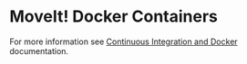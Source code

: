 # MoveIt! Docker Containers

For more information see [Continuous Integration and Docker](http://moveit.ros.org/documentation/contributing/continuous_integration.html) documentation.
